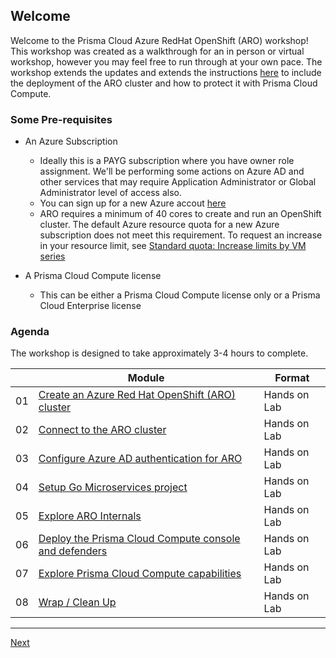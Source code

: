 ## Welcome

Welcome to the Prisma Cloud Azure RedHat OpenShift (ARO) workshop! This workshop was created as a walkthrough for an in person or virtual workshop, however you may feel free to run through at your own pace. The workshop extends the updates and extends the instructions [here](https://aroworkshop.io/?WT.mc_id=AZ-MVP-5003870) to include the deployment of the ARO cluster and how to protect it with Prisma Cloud Compute.
### Some Pre-requisites

* An Azure Subscription
  * Ideally this is a PAYG subscription where you have owner role assignment. We'll be performing some actions on Azure AD and other services that may require Application Administrator or Global Administrator level of access also.
  * You can sign up for a new Azure accout [here](https://azure.microsoft.com/free/?WT.mc_id=AZ-MVP-5003870)
  * ARO requires a minimum of 40 cores to create and run an OpenShift cluster. The default Azure resource quota for a new Azure subscription does not meet this requirement. To request an increase in your resource limit, see [Standard quota: Increase limits by VM series](https://docs.microsoft.com/en-us/azure/azure-portal/supportability/per-vm-quota-requests?WT.mc_id=AZ-MVP-5003870)

* A Prisma Cloud Compute license
  * This can be either a Prisma Cloud Compute license only or a Prisma Cloud Enterprise license

### Agenda

The workshop is designed to take approximately 3-4 hours to complete. 

|    | Module                   | Format       |
|----|--------------------------|--------------|
| 01 | [Create an Azure Red Hat OpenShift (ARO) cluster](full/1-create-aro-cluster.md)                         | Hands on Lab |
| 02 | [Connect to the ARO cluster](full/2-connect-aro-cluster.md) | Hands on Lab |
| 03 | [Configure Azure AD authentication for ARO](full/2-connect-aro-cluster.md)                | Hands on Lab |
| 04 | [Setup Go Microservices project](full/2-connect-aro-cluster.md) | Hands on Lab |
| 05 | [Explore ARO Internals](full/2-connect-aro-cluster.md)              | Hands on Lab |
| 06 | [Deploy the Prisma Cloud Compute console and defenders](full/2-connect-aro-cluster.md)  | Hands on Lab |
| 07 | [Explore Prisma Cloud Compute capabilities](full/2-connect-aro-cluster.md)                  | Hands on Lab |
| 08 | [Wrap / Clean Up](full/2-connect-aro-cluster.md)     | Hands on Lab |
----

[Next](full/1-create-aro-cluster.md)
